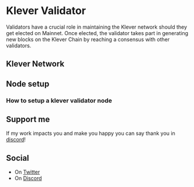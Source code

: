 # Klever Validator

Validators have a crucial role in maintaining the Klever network should they get elected on Mainnet. Once elected, the validator takes part in generating new blocks on the Klever Chain by reaching a consensus with other validators.


## Klever Network

## Node setup

### How to setup a klever validator node

## Support me

If my work impacts you and make you happy you can say thank you in [discord](https://discord.com/klv)!


## Social

- On [Twitter](https://twitter.com/klv)
- On [Discord](https://discord.com/klv)
